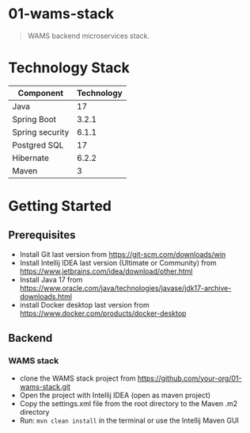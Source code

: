 # 01-wams-stack

> WAMS backend microservices stack.

# Technology Stack

 Component       | Technology 
-----------------|------------
 Java            | 17         
 Spring Boot     | 3.2.1      
 Spring security | 6.1.1      
 Postgred SQL    | 17         
 Hibernate       | 6.2.2      
 Maven           | 3          

# Getting Started

## Prerequisites

- Install Git last version from https://git-scm.com/downloads/win
- Install Intellij IDEA last version (Ultimate or Community) from https://www.jetbrains.com/idea/download/other.html
- Install Java 17 from https://www.oracle.com/java/technologies/javase/jdk17-archive-downloads.html
- install Docker desktop last version from https://www.docker.com/products/docker-desktop

## Backend

### WAMS stack

- clone the WAMS stack project from https://github.com/your-org/01-wams-stack.git
- Open the project with Intellij IDEA (open as maven project)
- Copy the settings.xml file from the root directory to the Maven .m2 directory
- Run: `mvn clean install` in the terminal or use the Intellij Maven GUI


